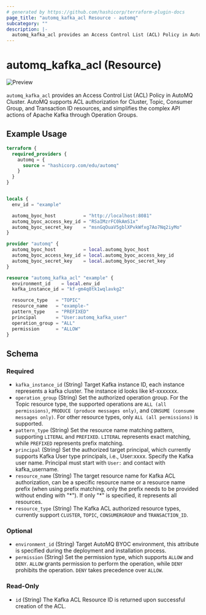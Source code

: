 ```yaml
---
# generated by https://github.com/hashicorp/terraform-plugin-docs
page_title: "automq_kafka_acl Resource - automq"
subcategory: ""
description: |-
  automq_kafka_acl provides an Access Control List (ACL) Policy in AutoMQ Cluster. AutoMQ supports ACL authorization for Cluster, Topic, Consumer Group, and Transaction ID resources, and simplifies the complex API actions of Apache Kafka through Operation Groups.
---
```


# automq_kafka_acl (Resource)

![Preview](https://img.shields.io/badge/Lifecycle_Stage-Preview-blue?style=flat&logoColor=8A3BE2&labelColor=rgba)<br><br>`automq_kafka_acl` provides an Access Control List (ACL) Policy in AutoMQ Cluster. AutoMQ supports ACL authorization for Cluster, Topic, Consumer Group, and Transaction ID resources, and simplifies the complex API actions of Apache Kafka through Operation Groups.

## Example Usage

```terraform
terraform {
  required_providers {
    automq = {
      source = "hashicorp.com/edu/automq"
    }
  }
}


locals {
  env_id = "example"

  automq_byoc_host          = "http://localhost:8081"
  automq_byoc_access_key_id = "RSaIMzrFC0kAmS1x"
  automq_byoc_secret_key    = "msnGqOuaV5gblXPvkWfxg7Ao7Nq2iyMo"
}

provider "automq" {
  automq_byoc_host          = local.automq_byoc_host
  automq_byoc_access_key_id = local.automq_byoc_access_key_id
  automq_byoc_secret_key    = local.automq_byoc_secret_key
}

resource "automq_kafka_acl" "example" {
  environment_id    = local.env_id
  kafka_instance_id = "kf-gm4q8tk1wqlavkg2"

  resource_type   = "TOPIC"
  resource_name   = "example-"
  pattern_type    = "PREFIXED"
  principal       = "User:automq_kafka_user"
  operation_group = "ALL"
  permission      = "ALLOW"
}
```

<!-- schema generated by tfplugindocs -->
## Schema

### Required

- `kafka_instance_id` (String) Target Kafka instance ID, each instance represents a kafka cluster. The instance id looks like kf-xxxxxxx.
- `operation_group` (String) Set the authorized operation group. For the Topic resource type, the supported operations are `ALL (all permissions)`, `PRODUCE (produce messages only)`, and `CONSUME (consume messages only)`. For other resource types, only `ALL (all permissions)` is supported.
- `pattern_type` (String) Set the resource name matching pattern, supporting `LITERAL` and `PREFIXED`. `LITERAL` represents exact matching, while `PREFIXED` represents prefix matching.
- `principal` (String) Set the authorized target principal, which currently supports Kafka User type principals, i.e., User:xxxx. Specify the Kafka user name. Principal must start with `User:` and contact with kafka_username.
- `resource_name` (String) The target resource name for Kafka ACL authorization, can be a specific resource name or a resource name prefix (when using prefix matching, only the prefix needs to be provided without ending with "\*"). If only "\*" is specified, it represents all resources.
- `resource_type` (String) The Kafka ACL authorized resource types, currently support `CLUSTER`, `TOPIC`, `CONSUMERGROUP` and `TRANSACTION_ID`.

### Optional

- `environment_id` (String) Target AutoMQ BYOC environment, this attribute is specified during the deployment and installation process.
- `permission` (String) Set the permission type, which supports `ALLOW` and `DENY`. `ALLOW` grants permission to perform the operation, while `DENY` prohibits the operation. `DENY` takes precedence over `ALLOW`.

### Read-Only

- `id` (String) The Kafka ACL Resource ID is returned upon successful creation of the ACL.

